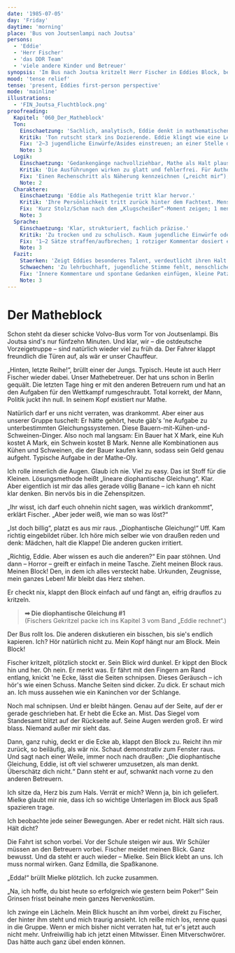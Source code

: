 ```yaml
---
date: '1985-07-05'
day: 'Friday'
daytime: 'morning'
place: 'Bus von Joutsenlampi nach Joutsa'
persons:
  - 'Eddie'
  - 'Herr Fischer'
  - 'das DDR Team'
  - 'viele andere Kinder und Betreuer'
synopsis: 'Im Bus nach Joutsa kritzelt Herr Fischer in Eddies Block, bemerkt ihre versteckten Dokumente – und schützt sie still, ohne sie zu verraten.'
mood: 'tense relief'
tense: 'present, Eddies first-person perspective'
mode: 'mainline'
illustrations:
  - 'FIN_Joutsa_Fluchtblock.png'
proofreading:
  Kapitel: '060_Der_Matheblock'
  Ton:
    Einschaetzung: 'Sachlich, analytisch, Eddie denkt in mathematischen Strukturen.'
    Kritik: 'Ton rutscht stark ins Dozierende. Eddie klingt wie eine Lehrerin, nicht wie eine 17-Jährige, die sich Mut macht. Die jugendliche Stimme geht verloren.'
    Fix: '2–3 jugendliche Einwürfe/Asides einstreuen; an einer Stelle den Erklärfluss mit einem körperlichen Stressmarker brechen (Herzschlag/Schweiß); 1 Satz nach „Diophantisch“ als peinlicher Ausrutscher markieren.'
    Note: 3
  Logik:
    Einschaetzung: 'Gedankengänge nachvollziehbar, Mathe als Halt plausibel.'
    Kritik: 'Die Ausführungen wirken zu glatt und fehlerfrei. Für Authentizität fehlen kleine Irrtümer, Zweifel oder chaotische Assoziationen.'
    Fix: 'Einen Rechenschritt als Näherung kennzeichnen („reicht mir“); 1 kurzer Zweifel („hab ich das richtig?“); Bus‑Kontext als Störgröße notieren (Geruckel/Laute).'
    Note: 2
  Charaktere:
    Einschaetzung: 'Eddie als Mathegenie tritt klar hervor.'
    Kritik: 'Ihre Persönlichkeit tritt zurück hinter dem Fachtext. Menschliche Regungen (Frust, Stolz, Humor) fehlen weitgehend.'
    Fix: 'Kurz Stolz/Scham nach dem „Klugscheißer“-Moment zeigen; 1 menschliche Geste von Fischer ergänzen (z. B. Blick abwenden, Atem).'
    Note: 3
  Sprache:
    Einschaetzung: 'Klar, strukturiert, fachlich präzise.'
    Kritik: 'Zu trocken und zu schulisch. Kaum jugendliche Einwürfe oder rotzig-freche Kommentare, die Eddie sonst lebendig machen.'
    Fix: '1–2 Sätze straffen/aufbrechen; 1 rotziger Kommentar dosiert einsetzen; Fachwortblock mit einem Bild kontern.'
    Note: 3
  Fazit:
    Staerken: 'Zeigt Eddies besonderes Talent, verdeutlicht ihren Halt in Mathe.'
    Schwaechen: 'Zu lehrbuchhaft, jugendliche Stimme fehlt, menschliche Seite von Eddie wird unsichtbar.'
    Fix: 'Innere Kommentare und spontane Gedanken einfügen, kleine Patzer oder Selbstzweifel zulassen, Mathepassagen straffen und mit Eddie-Humor färben.'
    Note: 3
---
```


# Der Matheblock

Schon steht da dieser schicke Volvo-Bus vorm Tor von Joutsenlampi. Bis Joutsa
sind's nur fünfzehn Minuten. Und klar, wir – die ostdeutsche Vorzeigetruppe –
sind natürlich wieder viel zu früh da. Der Fahrer klappt freundlich die Türen
auf, als wär er unser Chauffeur.

„Hinten, letzte Reihe!“, brüllt einer der Jungs. Typisch. Heute ist auch Herr
Fischer wieder dabei. Unser Mathebetreuer. Der hat uns schon in Berlin gequält.
Die letzten Tage hing er mit den anderen Betreuern rum und hat an den Aufgaben
für den Wettkampf rumgeschraubt. Total korrekt, der Mann, Politik juckt ihn
null. In seinem Kopf existiert nur Mathe.

Natürlich darf er uns nicht verraten, was drankommt. Aber einer aus unserer
Gruppe tuschelt: Er hätte gehört, heute gäb's 'ne Aufgabe zu unterbestimmten
Gleichungssystemen. Diese Bauern-mit-Kühen-und-Schweinen-Dinger. Also noch mal
langsam: Ein Bauer hat X Mark, eine Kuh kostet A Mark, ein Schwein kostet B
Mark. Nenne alle Kombinationen aus Kühen und Schweinen, die der Bauer kaufen
kann, sodass sein Geld genau aufgeht. Typische Aufgabe in der Mathe-Oly.

Ich rolle innerlich die Augen. Glaub ich nie. Viel zu easy. Das ist Stoff für
die Kleinen. Lösungsmethode heißt „lineare diophantische Gleichung“. Klar. Aber
eigentlich ist mir das alles gerade völlig Banane – ich kann eh nicht klar
denken. Bin nervös bis in die Zehenspitzen.

„Ihr wisst, ich darf euch ohnehin nicht sagen, was wirklich drankommt“, erklärt
Fischer. „Aber jeder weiß, wie man so was löst?“

„Ist doch billig“, platzt es aus mir raus. „Diophantische Gleichung!“ Uff. Kam
richtig eingebildet rüber. Ich höre mich selber wie von draußen reden und denk:
Mädchen, halt die Klappe! Die anderen gucken irritiert.

„Richtig, Eddie. Aber wissen es auch die anderen?“ Ein paar stöhnen. Und dann –
Horror – greift er einfach in meine Tasche. Zieht meinen Block raus. Meinen
Block! Den, in dem ich alles versteckt habe. Urkunden, Zeugnisse, mein ganzes
Leben! Mir bleibt das Herz stehen.

Er checkt nix, klappt den Block einfach auf und fängt an, eifrig drauflos zu
kritzeln.

> **➡ Die diophantische Gleichung #1**\
> (Fischers Gekritzel packe ich ins Kapitel 3 vom Band „Eddie rechnet“.)

Der Bus rollt los. Die anderen diskutieren ein bisschen, bis sie's endlich
kapieren. Ich? Hör natürlich nicht zu. Mein Kopf hängt nur am Block. Mein Block!

Fischer kritzelt, plötzlich stockt er. Sein Blick wird dunkel. Er kippt den
Block hin und her. Oh nein. Er merkt was. Er fährt mit den Fingern am Rand
entlang, knickt 'ne Ecke, lässt die Seiten schnipsen. Dieses Geräusch – ich
hör's wie einen Schuss. Manche Seiten sind dicker. Zu dick. Er schaut mich an.
Ich muss aussehen wie ein Kaninchen vor der Schlange.

Noch mal schnipsen. Und er bleibt hängen. Genau auf der Seite, auf der er gerade
geschrieben hat. Er hebt die Ecke an. Mist. Das Siegel vom Standesamt blitzt auf
der Rückseite auf. Seine Augen werden groß. Er wird blass. Niemand außer mir
sieht das.

Dann, ganz ruhig, deckt er die Ecke ab, klappt den Block zu. Reicht ihn mir
zurück, so beiläufig, als wär nix. Schaut demonstrativ zum Fenster raus. Und
sagt nach einer Weile, immer noch nach draußen: „Die diophantische Gleichung,
Eddie, ist oft viel schwerer umzusetzen, als man denkt. Überschätz dich nicht.“
Dann steht er auf, schwankt nach vorne zu den anderen Betreuern.

Ich sitze da, Herz bis zum Hals. Verrät er mich? Wenn ja, bin ich geliefert.
Mielke glaubt mir nie, dass ich so wichtige Unterlagen im Block aus Spaß
spazieren trage.

Ich beobachte jede seiner Bewegungen. Aber er redet nicht. Hält sich raus. Hält
dicht?

Die Fahrt ist schon vorbei. Vor der Schule steigen wir aus. Wir Schüler müssen
an den Betreuern vorbei. Fischer meidet meinen Blick. Ganz bewusst. Und da steht
er auch wieder – Mielke. Sein Blick klebt an uns. Ich muss normal wirken. Ganz
Edmilla, die Spaßkanone.

„Edda!“ brüllt Mielke plötzlich. Ich zucke zusammen.

„Na, ich hoffe, du bist heute so erfolgreich wie gestern beim Poker!“ Sein
Grinsen frisst beinahe mein ganzes Nervenkostüm.

Ich zwinge ein Lächeln. Mein Blick huscht an ihm vorbei, direkt zu Fischer, der
hinter ihm steht und mich traurig ansieht. Ich reiße mich los, renne quasi in
die Gruppe. Wenn er mich bisher nicht verraten hat, tut er's jetzt auch nicht
mehr. Unfreiwillig hab ich jetzt einen Mitwisser. Einen Mitverschwörer. Das
hätte auch ganz übel enden können.

